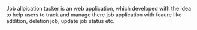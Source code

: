 Job allpication tacker is an web application, which developed with the idea to help users to track and manage there job application with feaure like addition, deletion job, update job status etc.
